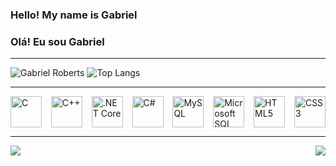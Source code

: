 <link rel="stylesheet" href="https://cdn.jsdelivr.net/gh/devicons/devicon@v2.15.1/devicon.min.css">

### Hello! My name is Gabriel

### Olá! Eu sou Gabriel

<hr>

  ![Gabriel Roberts](https://github-readme-stats.vercel.app/api?username=roberttiss&show_icons=true&theme=midnight-purple)
  ![Top Langs](https://github-readme-stats.vercel.app/api/top-langs/?username=roberttiss&hide_progress=true&theme=midnight-purple)

<hr>

<div style="display: flex; justify-content: space-between;">
  <img src="https://cdn.jsdelivr.net/gh/devicons/devicon/icons/c/c-plain.svg" width="50" height="50" alt="C">
  <img src="https://cdn.jsdelivr.net/gh/devicons/devicon/icons/cplusplus/cplusplus-plain.svg" width="50" height="50" alt="C++">
  <img src="https://cdn.jsdelivr.net/gh/devicons/devicon/icons/dotnetcore/dotnetcore-original.svg" width="50" height="50" alt=".NET Core">
  <img src="https://cdn.jsdelivr.net/gh/devicons/devicon/icons/csharp/csharp-plain.svg" width="50" height="50" alt="C#">
  <img src="https://cdn.jsdelivr.net/gh/devicons/devicon/icons/mysql/mysql-original-wordmark.svg" width="50" height="50" alt="MySQL">
  <img src="https://cdn.jsdelivr.net/gh/devicons/devicon/icons/microsoftsqlserver/microsoftsqlserver-plain-wordmark.svg" width="50" height="50" alt="Microsoft SQL Server">        
  <img src="https://cdn.jsdelivr.net/gh/devicons/devicon/icons/html5/html5-plain-wordmark.svg" width="50" height="50" alt="HTML5">
  <img src="https://cdn.jsdelivr.net/gh/devicons/devicon/icons/css3/css3-plain-wordmark.svg" width="50" height="50" alt="CSS3">
</div>

<hr>

<div style="display: flex; justify-content: space-between;">
<a href = "mailto:contato@gabrielrobertssoares@gmail.com"><img src="https://img.shields.io/badge/Gmail-D14836?style=for-the-badge&logo=gmail&logoColor=white" target="_blank"></a>
<a href="https://www.linkedin.com/in/gabriel-roberts-11219421a/" target="_blank"><img src="https://img.shields.io/badge/-LinkedIn-%230077B5?style=for-the-badge&logo=linkedin&logoColor=white" target="_blank"></a>   
</div>
